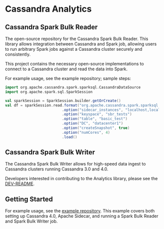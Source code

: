 <!--
#
# Licensed to the Apache Software Foundation (ASF) under one
# or more contributor license agreements.  See the NOTICE file
# distributed with this work for additional information
# regarding copyright ownership.  The ASF licenses this file
# to you under the Apache License, Version 2.0 (the
# "License"); you may not use this file except in compliance
# with the License.  You may obtain a copy of the License at
#
#     http://www.apache.org/licenses/LICENSE-2.0
#
# Unless required by applicable law or agreed to in writing, software
# distributed under the License is distributed on an "AS IS" BASIS,
# WITHOUT WARRANTIES OR CONDITIONS OF ANY KIND, either express or implied.
# See the License for the specific language governing permissions and
# limitations under the License.
#
-->

# Cassandra Analytics 

## Cassandra Spark Bulk Reader

The open-source repository for the Cassandra Spark Bulk Reader. This library allows integration between Cassandra and Spark job, allowing users to run arbitrary Spark jobs against a Cassandra cluster securely and consistently. 

This project contains the necessary open-source implementations to connect to a Cassandra cluster and read the data into Spark.

For example usage, see the example repository; sample steps:

```scala
import org.apache.cassandra.spark.sparksql.CassandraDataSource
import org.apache.spark.sql.SparkSession

val sparkSession = SparkSession.builder.getOrCreate()
val df = sparkSession.read.format("org.apache.cassandra.spark.sparksql.CassandraDataSource")
                          .option("sidecar_instances", "localhost,localhost2,localhost3")
                          .option("keyspace", "sbr_tests")
                          .option("table", "basic_test")
                          .option("DC", "datacenter1")
                          .option("createSnapshot", true)
                          .option("numCores", 4)
                          .load()
```
   
## Cassandra Spark Bulk Writer

The Cassandra Spark Bulk Writer allows for high-speed data ingest to Cassandra clusters running Cassandra 3.0 and 4.0.

Developers interested in contributing to the Analytics library, please see the [DEV-README](DEV-README.md).

## Getting Started

For example usage, see the [example repository](cassandra-analytics-core-example/README.md). This example covers both
setting up Cassandra 4.0, Apache Sidecar, and running a Spark Bulk Reader and Spark Bulk Writer job.
